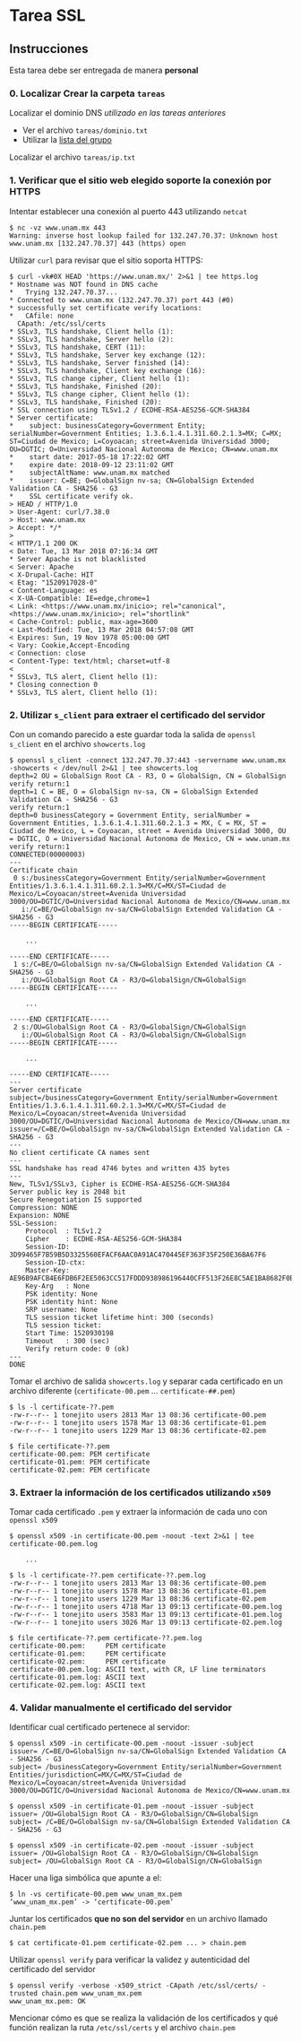 # Tarea SSL

## Instrucciones

Esta tarea debe ser entregada de manera **personal**

### 0. Localizar Crear la carpeta `tareas`

Localizar el dominio DNS _utilizado en las tareas anteriores_

  + Ver el archivo `tareas/dominio.txt`
  + Utilizar la [lista del grupo][ListaRedes-2018-2]

Localizar el archivo `tareas/ip.txt`

### 1. Verificar que el sitio web elegido soporte la conexión por HTTPS

Intentar establecer una conexión al puerto 443 utilizando `netcat`

```
$ nc -vz www.unam.mx 443
Warning: inverse host lookup failed for 132.247.70.37: Unknown host
www.unam.mx [132.247.70.37] 443 (https) open
```

Utilizar `curl` para revisar que el sitio soporta HTTPS:

```
$ curl -vk#0X HEAD 'https://www.unam.mx/' 2>&1 | tee https.log
* Hostname was NOT found in DNS cache
*   Trying 132.247.70.37...
* Connected to www.unam.mx (132.247.70.37) port 443 (#0)
* successfully set certificate verify locations:
*   CAfile: none
  CApath: /etc/ssl/certs
* SSLv3, TLS handshake, Client hello (1):
* SSLv3, TLS handshake, Server hello (2):
* SSLv3, TLS handshake, CERT (11):
* SSLv3, TLS handshake, Server key exchange (12):
* SSLv3, TLS handshake, Server finished (14):
* SSLv3, TLS handshake, Client key exchange (16):
* SSLv3, TLS change cipher, Client hello (1):
* SSLv3, TLS handshake, Finished (20):
* SSLv3, TLS change cipher, Client hello (1):
* SSLv3, TLS handshake, Finished (20):
* SSL connection using TLSv1.2 / ECDHE-RSA-AES256-GCM-SHA384
* Server certificate:
* 	 subject: businessCategory=Government Entity; serialNumber=Government Entities; 1.3.6.1.4.1.311.60.2.1.3=MX; C=MX; ST=Ciudad de Mexico; L=Coyoacan; street=Avenida Universidad 3000; OU=DGTIC; O=Universidad Nacional Autonoma de Mexico; CN=www.unam.mx
* 	 start date: 2017-05-18 17:22:02 GMT
* 	 expire date: 2018-09-12 23:11:02 GMT
* 	 subjectAltName: www.unam.mx matched
* 	 issuer: C=BE; O=GlobalSign nv-sa; CN=GlobalSign Extended Validation CA - SHA256 - G3
* 	 SSL certificate verify ok.
> HEAD / HTTP/1.0
> User-Agent: curl/7.38.0
> Host: www.unam.mx
> Accept: */*
> 
< HTTP/1.1 200 OK
< Date: Tue, 13 Mar 2018 07:16:34 GMT
* Server Apache is not blacklisted
< Server: Apache
< X-Drupal-Cache: HIT
< Etag: "1520917028-0"
< Content-Language: es
< X-UA-Compatible: IE=edge,chrome=1
< Link: <https://www.unam.mx/inicio>; rel="canonical",<https://www.unam.mx/inicio>; rel="shortlink"
< Cache-Control: public, max-age=3600
< Last-Modified: Tue, 13 Mar 2018 04:57:08 GMT
< Expires: Sun, 19 Nov 1978 05:00:00 GMT
< Vary: Cookie,Accept-Encoding
< Connection: close
< Content-Type: text/html; charset=utf-8
< 
* SSLv3, TLS alert, Client hello (1):
* Closing connection 0
* SSLv3, TLS alert, Client hello (1):
```

### 2. Utilizar `s_client` para extraer el certificado del servidor

Con un comando parecido a este guardar toda la salida de `openssl s_client` en el archivo `showcerts.log`

```
$ openssl s_client -connect 132.247.70.37:443 -servername www.unam.mx -showcerts < /dev/null 2>&1 | tee showcerts.log
depth=2 OU = GlobalSign Root CA - R3, O = GlobalSign, CN = GlobalSign
verify return:1
depth=1 C = BE, O = GlobalSign nv-sa, CN = GlobalSign Extended Validation CA - SHA256 - G3
verify return:1
depth=0 businessCategory = Government Entity, serialNumber = Government Entities, 1.3.6.1.4.1.311.60.2.1.3 = MX, C = MX, ST = Ciudad de Mexico, L = Coyoacan, street = Avenida Universidad 3000, OU = DGTIC, O = Universidad Nacional Autonoma de Mexico, CN = www.unam.mx
verify return:1
CONNECTED(00000003)
---
Certificate chain
 0 s:/businessCategory=Government Entity/serialNumber=Government Entities/1.3.6.1.4.1.311.60.2.1.3=MX/C=MX/ST=Ciudad de Mexico/L=Coyoacan/street=Avenida Universidad 3000/OU=DGTIC/O=Universidad Nacional Autonoma de Mexico/CN=www.unam.mx
   i:/C=BE/O=GlobalSign nv-sa/CN=GlobalSign Extended Validation CA - SHA256 - G3
-----BEGIN CERTIFICATE-----

	...

-----END CERTIFICATE-----
 1 s:/C=BE/O=GlobalSign nv-sa/CN=GlobalSign Extended Validation CA - SHA256 - G3
   i:/OU=GlobalSign Root CA - R3/O=GlobalSign/CN=GlobalSign
-----BEGIN CERTIFICATE-----

	...

-----END CERTIFICATE-----
 2 s:/OU=GlobalSign Root CA - R3/O=GlobalSign/CN=GlobalSign
   i:/OU=GlobalSign Root CA - R3/O=GlobalSign/CN=GlobalSign
-----BEGIN CERTIFICATE-----

	...

-----END CERTIFICATE-----
---
Server certificate
subject=/businessCategory=Government Entity/serialNumber=Government Entities/1.3.6.1.4.1.311.60.2.1.3=MX/C=MX/ST=Ciudad de Mexico/L=Coyoacan/street=Avenida Universidad 3000/OU=DGTIC/O=Universidad Nacional Autonoma de Mexico/CN=www.unam.mx
issuer=/C=BE/O=GlobalSign nv-sa/CN=GlobalSign Extended Validation CA - SHA256 - G3
---
No client certificate CA names sent
---
SSL handshake has read 4746 bytes and written 435 bytes
---
New, TLSv1/SSLv3, Cipher is ECDHE-RSA-AES256-GCM-SHA384
Server public key is 2048 bit
Secure Renegotiation IS supported
Compression: NONE
Expansion: NONE
SSL-Session:
    Protocol  : TLSv1.2
    Cipher    : ECDHE-RSA-AES256-GCM-SHA384
    Session-ID: 3D99465F7B59B5D3325560EFACF6AAC0A91AC470445EF363F35F250E36BA67F6
    Session-ID-ctx: 
    Master-Key: AE96B9AFCB4E6FDB6F2EE5063CC517FDDD938986196440CFF513F26E8C5AE1BA8682F0B467B3F0468BCBD5B09D995271
    Key-Arg   : None
    PSK identity: None
    PSK identity hint: None
    SRP username: None
    TLS session ticket lifetime hint: 300 (seconds)
    TLS session ticket:
    Start Time: 1520930198
    Timeout   : 300 (sec)
    Verify return code: 0 (ok)
---
DONE
```

Tomar el archivo de salida `showcerts.log` y separar cada certificado en un archivo diferente (`certificate-00.pem` ... `certificate-##.pem`)

```
$ ls -l certificate-??.pem
-rw-r--r-- 1 tonejito users 2813 Mar 13 08:36 certificate-00.pem
-rw-r--r-- 1 tonejito users 1578 Mar 13 08:36 certificate-01.pem
-rw-r--r-- 1 tonejito users 1229 Mar 13 08:36 certificate-02.pem

$ file certificate-??.pem
certificate-00.pem: PEM certificate
certificate-01.pem: PEM certificate
certificate-02.pem: PEM certificate
```

### 3. Extraer la información de los certificados utilizando `x509`

Tomar cada certificado `.pem` y extraer la información de cada uno con `openssl x509`

```
$ openssl x509 -in certificate-00.pem -noout -text 2>&1 | tee certificate-00.pem.log

	...

```

```
$ ls -l certificate-??.pem certificate-??.pem.log
-rw-r--r-- 1 tonejito users 2813 Mar 13 08:36 certificate-00.pem
-rw-r--r-- 1 tonejito users 1578 Mar 13 08:36 certificate-01.pem
-rw-r--r-- 1 tonejito users 1229 Mar 13 08:36 certificate-02.pem
-rw-r--r-- 1 tonejito users 4718 Mar 13 09:13 certificate-00.pem.log
-rw-r--r-- 1 tonejito users 3583 Mar 13 09:13 certificate-01.pem.log
-rw-r--r-- 1 tonejito users 3026 Mar 13 09:13 certificate-02.pem.log

$ file certificate-??.pem certificate-??.pem.log
certificate-00.pem:     PEM certificate
certificate-01.pem:     PEM certificate
certificate-02.pem:     PEM certificate
certificate-00.pem.log: ASCII text, with CR, LF line terminators
certificate-01.pem.log: ASCII text
certificate-02.pem.log: ASCII text
```

### 4. Validar manualmente el certificado del servidor

Identificar cual certificado pertenece al servidor:

```
$ openssl x509 -in certificate-00.pem -noout -issuer -subject
issuer= /C=BE/O=GlobalSign nv-sa/CN=GlobalSign Extended Validation CA - SHA256 - G3
subject= /businessCategory=Government Entity/serialNumber=Government Entities/jurisdictionC=MX/C=MX/ST=Ciudad de Mexico/L=Coyoacan/street=Avenida Universidad 3000/OU=DGTIC/O=Universidad Nacional Autonoma de Mexico/CN=www.unam.mx

$ openssl x509 -in certificate-01.pem -noout -issuer -subject
issuer= /OU=GlobalSign Root CA - R3/O=GlobalSign/CN=GlobalSign
subject= /C=BE/O=GlobalSign nv-sa/CN=GlobalSign Extended Validation CA - SHA256 - G3

$ openssl x509 -in certificate-02.pem -noout -issuer -subject
issuer= /OU=GlobalSign Root CA - R3/O=GlobalSign/CN=GlobalSign
subject= /OU=GlobalSign Root CA - R3/O=GlobalSign/CN=GlobalSign
```

Hacer una liga simbólica que apunte a el:

```
$ ln -vs certificate-00.pem www_unam_mx.pem
‘www_unam_mx.pem’ -> ‘certificate-00.pem’
```

Juntar los certificados **que no son del servidor** en un archivo llamado `chain.pem`

```
$ cat certificate-01.pem certificate-02.pem ... > chain.pem
```

Utilizar `openssl verify` para verificar la validez y autenticidad del certificado del servidor

```
$ openssl verify -verbose -x509_strict -CApath /etc/ssl/certs/ -trusted chain.pem www_unam_mx.pem 
www_unam_mx.pem: OK
```

Mencionar cómo es que se realiza la validación de los certificados y qué función realizan la ruta `/etc/ssl/certs` y el archivo `chain.pem`

[ListaRedes-2018-2]: http://tinyurl.com/ListaRedes-2018-2 "Lista Redes Semestre 2018-2"
